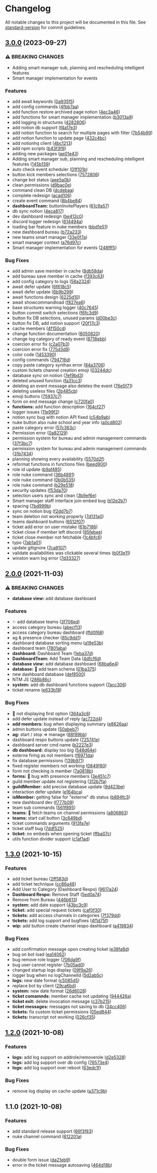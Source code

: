 # Changelog

All notable changes to this project will be documented in this file. See [standard-version](https://github.com/conventional-changelog/standard-version) for commit guidelines.

## [3.0.0](https://github.com/Lionvsx/sentinel-2.0/compare/v2.0.0...v3.0.0) (2023-09-27)


### ⚠ BREAKING CHANGES

* Adding smart manager sub, planning and rescheduling intelligent features
* Smart manager implementation for events

### Features

* add await keywords ([0a935f5](https://github.com/Lionvsx/sentinel-2.0/commit/0a935f55165c8c46d794fdbc56b88070ab2a5b31))
* add config commands ([4fbb7aa](https://github.com/Lionvsx/sentinel-2.0/commit/4fbb7aa15c5b82e406f6d913667f8a46dcec4ab5))
* add function restore archived page notion ([4ec3a46](https://github.com/Lionvsx/sentinel-2.0/commit/4ec3a46368e9e2e487f62c9eb0d817cfcc3e07bd))
* add functions for smart manager implementation ([b3013a9](https://github.com/Lionvsx/sentinel-2.0/commit/b3013a9fe3724c8aa8ac4cf96b9d83b6f233e137))
* add logging in structures ([4282806](https://github.com/Lionvsx/sentinel-2.0/commit/4282806c15ce31df8573ca97275cef426d095c75))
* add notion db support ([f4a17e3](https://github.com/Lionvsx/sentinel-2.0/commit/f4a17e38e12c7a4ad4cb7ff5d47cdc32e02f95fb))
* add notion function to search for multiple pages with filter ([7b54b99](https://github.com/Lionvsx/sentinel-2.0/commit/7b54b990a60e1f2d270cfa0c7d0771647b4ab38a))
* add notion function to update page ([432c4bc](https://github.com/Lionvsx/sentinel-2.0/commit/432c4bce1fb5b90a0855c7edab19a63dcb4c2f44))
* add notionhq client ([4bc1213](https://github.com/Lionvsx/sentinel-2.0/commit/4bc1213961d9b64e776b7f8e12fd6e0ab25f2549))
* add npm scripts ([b43f3f9](https://github.com/Lionvsx/sentinel-2.0/commit/b43f3f967f420b6c3409a863bc39ce370e4ff979))
* adding new packages ([ae01e43](https://github.com/Lionvsx/sentinel-2.0/commit/ae01e43b0dfdd980a25e0e54965209f8c862076c))
* Adding smart manager sub, planning and rescheduling intelligent features ([145b139](https://github.com/Lionvsx/sentinel-2.0/commit/145b13968625321811a07f0aeb75dd8178dc8cb5))
* auto check event scheduler ([01f101b](https://github.com/Lionvsx/sentinel-2.0/commit/01f101b2c8f6f4c37d29a91ffaa04ee7d2768439))
* button kick members selections ([7572806](https://github.com/Lionvsx/sentinel-2.0/commit/75728066e6a43a4f2637933cea71c11473dca310))
* change bot status ([aee5a0b](https://github.com/Lionvsx/sentinel-2.0/commit/aee5a0b553756db6c500dfb196a8ea9d990855b8))
* clean permissions ([d9bac0e](https://github.com/Lionvsx/sentinel-2.0/commit/d9bac0e2be4aee45e98a7500c030dbd364a6ee80))
* command clean DB ([dcdebaa](https://github.com/Lionvsx/sentinel-2.0/commit/dcdebaacfd515b081f96d51bce4bef5ae0bc3ab0))
* complete redesign ([acad106](https://github.com/Lionvsx/sentinel-2.0/commit/acad10667e89dc4f2f26cd7484b38a8e451c1591))
* create event command ([8b4be84](https://github.com/Lionvsx/sentinel-2.0/commit/8b4be844ea392894d36b832290859b4868765df9))
* **dashboardTeam:** buttonInvitePlayers ([61c9a57](https://github.com/Lionvsx/sentinel-2.0/commit/61c9a57ea6a77c141f56085101bd09fc7cc11d00))
* db sync notion ([4eca817](https://github.com/Lionvsx/sentinel-2.0/commit/4eca817ca677b688a7cf5ed877b5ca7e937300a6))
* dev dashboard redesign ([be412c0](https://github.com/Lionvsx/sentinel-2.0/commit/be412c0bcf7e2e1ba615485e08c1a27ba80c60bf))
* discord logger redesign ([614494a](https://github.com/Lionvsx/sentinel-2.0/commit/614494ae88713782100d7a9b3a65a0055b56583d))
* loading bar feature in nuke members ([bbd1e51](https://github.com/Lionvsx/sentinel-2.0/commit/bbd1e51d3903531f851bec478ea8daec79dd25a8))
* new dashboard bureau ([b72a233](https://github.com/Lionvsx/sentinel-2.0/commit/b72a233ef19e29d5ee5ed5638daba22838f77b61))
* new teams smart manager ([33e0f7a](https://github.com/Lionvsx/sentinel-2.0/commit/33e0f7aa43ad80e200c43acb8ec42cd79e8a3977))
* smart manager context ([a76d97c](https://github.com/Lionvsx/sentinel-2.0/commit/a76d97ce094d9d5c67758259470f47a022f81743))
* Smart manager implementation for events ([248fff5](https://github.com/Lionvsx/sentinel-2.0/commit/248fff5197ae2181d49eb3e31f7185ec1581d78f))


### Bug Fixes

* add admin save member in cache ([8db58da](https://github.com/Lionvsx/sentinel-2.0/commit/8db58da73d31179eaf8bda43b311c4db78934c36))
* add bureau save member in cache ([f393c63](https://github.com/Lionvsx/sentinel-2.0/commit/f393c636ad9b8cdc8301dcb00e44919549794099))
* add config category to logs ([58a2324](https://github.com/Lionvsx/sentinel-2.0/commit/58a2324e20ac2aa48d5172eb140406bfb1d35e17))
* await defer update ([6f618c5](https://github.com/Lionvsx/sentinel-2.0/commit/6f618c50787f401acbd899f01ab7a8e522996d39))
* await defer update ([6b9b299](https://github.com/Lionvsx/sentinel-2.0/commit/6b9b2991f17798b27e839a638b15a7be992038ba))
* await functions design ([6225d10](https://github.com/Lionvsx/sentinel-2.0/commit/6225d10ab8aeb1fd4cf31ccc039db493c770122f))
* await showcommandload ([f827ea6](https://github.com/Lionvsx/sentinel-2.0/commit/f827ea6d6462e3b807b5182b6ccd12733b2ff884))
* base structures warning logger ([40c7645](https://github.com/Lionvsx/sentinel-2.0/commit/40c7645b6f9956baf67374da7758b1c239d9aad3))
* button commit switch selections ([f6fc3d9](https://github.com/Lionvsx/sentinel-2.0/commit/f6fc3d945713b0b355683442441928b191ea2ad0))
* button fix DB selections, unused params ([d00be3c](https://github.com/Lionvsx/sentinel-2.0/commit/d00be3cc82451d09e174f2521e2c8aac4a03ee22))
* button fix DB, add notion support ([20f17c3](https://github.com/Lionvsx/sentinel-2.0/commit/20f17c39a3d6ac25fa07cd4e9ecf389a7456068f))
* cache members ([4f150cd](https://github.com/Lionvsx/sentinel-2.0/commit/4f150cd7fcc8c0816148cebe48b74b0939ea3b3f))
* change function documentation ([8050820](https://github.com/Lionvsx/sentinel-2.0/commit/8050820dddd4d5f2390e820278a14ccafa51f3fb))
* change log category of ready event ([8718ebb](https://github.com/Lionvsx/sentinel-2.0/commit/8718ebbe027ebfa1263007f728a9525a6dbe3fb0))
* coercion error fix ([c2a07b3](https://github.com/Lionvsx/sentinel-2.0/commit/c2a07b311d44ef0be000050cdcc93fcba59b00ec))
* coercion error fix ([775d3d8](https://github.com/Lionvsx/sentinel-2.0/commit/775d3d8ee5044ce2825324fd4d8b5e50f145a95b))
* color code ([1453390](https://github.com/Lionvsx/sentinel-2.0/commit/1453390e53c738f853e4df7e4b491e7ff2d9ff60))
* config commands ([794716d](https://github.com/Lionvsx/sentinel-2.0/commit/794716d5c573e9f2f22dde3a3282a97a79694876))
* copy paste category synthax error ([84a3706](https://github.com/Lionvsx/sentinel-2.0/commit/84a37069d49f711ed2700dfaa818a303030674f4))
* custom tickets channel creation emoji ([03244dc](https://github.com/Lionvsx/sentinel-2.0/commit/03244dc3fa72c3601372354b360fc1d9e9aaf9bb))
* database sync on notion ([7ef9bd3](https://github.com/Lionvsx/sentinel-2.0/commit/7ef9bd316da17a967b3fe8a297e0e70b847300f9))
* deleted unused function ([fa31cc3](https://github.com/Lionvsx/sentinel-2.0/commit/fa31cc3407ee1bd74ecbc6024f01bf4e8e33bd35))
* deleting an event message also deletes the event ([76e5f71](https://github.com/Lionvsx/sentinel-2.0/commit/76e5f71206a6da760be9b90795da1727088fc247))
* deleting useless files ([2b485cb](https://github.com/Lionvsx/sentinel-2.0/commit/2b485cbda095453f51683e6de91124e47c443415))
* emoji buttons ([75937c7](https://github.com/Lionvsx/sentinel-2.0/commit/75937c70f68ca0e0157ee88127c71c392b667e36))
* form on end message change ([c720fa0](https://github.com/Lionvsx/sentinel-2.0/commit/c720fa04275c3774b5e68af2bb3d6e7ee576fdcf))
* **functions:** add function description ([164cf27](https://github.com/Lionvsx/sentinel-2.0/commit/164cf27a3bddb8f10d314d7b9a18296e312c5bcb))
* logger issues ([11e99f2](https://github.com/Lionvsx/sentinel-2.0/commit/11e99f200158382645dc697e5eeeaa6669e60781))
* notion sync bug with notion API fixed ([c54b9ab](https://github.com/Lionvsx/sentinel-2.0/commit/c54b9ab2136bd727c86e2c663290b3a53494ca41))
* nuke button also nuke school and year info ([a0cd802](https://github.com/Lionvsx/sentinel-2.0/commit/a0cd802a8fd49ba0bb70fc9c0ca5595a472e937a))
* paste category error ([57c363c](https://github.com/Lionvsx/sentinel-2.0/commit/57c363c7969360ab206536d8f007daad32e72e3c))
* Permission error ([0a82129](https://github.com/Lionvsx/sentinel-2.0/commit/0a82129eb1871e75eabfa395668c284de88dc5ca))
* permission system for bureau and admin management commands ([37f3bc7](https://github.com/Lionvsx/sentinel-2.0/commit/37f3bc7511c7faaa4ec96345789c3b3b24f07052))
* permission system for bureau and admin management commands ([31b7434](https://github.com/Lionvsx/sentinel-2.0/commit/31b7434c1b1386e05aa313ff893ff330d46181a7))
* planning showing every availability ([5570d2f](https://github.com/Lionvsx/sentinel-2.0/commit/5570d2f4a6c883a7b84f2fc51849c01b6ea5314f))
* reformat functions in functions files ([beed900](https://github.com/Lionvsx/sentinel-2.0/commit/beed900c56c622553dea4c5cd5baf6d30378623e))
* role id update ([b9af485](https://github.com/Lionvsx/sentinel-2.0/commit/b9af485ae13ab0a70fd3a6d39e51c4c56fa6d734))
* role nuke command ([36b4891](https://github.com/Lionvsx/sentinel-2.0/commit/36b4891a4889f3375f57053d11742be6fb20d349))
* role nuke command ([0b0b535](https://github.com/Lionvsx/sentinel-2.0/commit/0b0b5357a9fe62eb8f0a6eb990a94c8e9b4ad643))
* role nuke command ([b29e518](https://github.com/Lionvsx/sentinel-2.0/commit/b29e518212a747feaf5444075ce1eff0a435e7f1))
* security updates ([f53da70](https://github.com/Lionvsx/sentinel-2.0/commit/f53da704076221b874aaeae99c9aafffac5d094c))
* selection users sync and clean ([3b9ef6e](https://github.com/Lionvsx/sentinel-2.0/commit/3b9ef6e2df02f7ead78430e04d4c5caafe3e765c))
* Smart manager staff interface join embed bug ([b12e2b7](https://github.com/Lionvsx/sentinel-2.0/commit/b12e2b7bd1611446d0e7825676d46d28c196f22a))
* spacing ([7bd999b](https://github.com/Lionvsx/sentinel-2.0/commit/7bd999bd6f228cb678ba6424cda60d7b37b3fad0))
* sync on notion bug ([f2dd7b7](https://github.com/Lionvsx/sentinel-2.0/commit/f2dd7b79634083b1ca315b2f426103de6341997b))
* team deletion not working properly ([7d131a0](https://github.com/Lionvsx/sentinel-2.0/commit/7d131a0f7bd8e6c005d03070bd6b624cff0b0008))
* teams dashboard buttons ([6512f07](https://github.com/Lionvsx/sentinel-2.0/commit/6512f07fb66fac687704d585bfbb11257ee4340c))
* ticket add error on user mistake ([61b7186](https://github.com/Lionvsx/sentinel-2.0/commit/61b71864dd2b12f49c6584ae1c84c9b5c6a5d077))
* ticket close if member left discord ([85febee](https://github.com/Lionvsx/sentinel-2.0/commit/85febeed92a2742d0539cfa09100da03c7c29200))
* ticket close member not fetchable ([1c4bfc6](https://github.com/Lionvsx/sentinel-2.0/commit/1c4bfc614fe794ccabee500e168bb9159c963e37))
* typo ([7ab1a01](https://github.com/Lionvsx/sentinel-2.0/commit/7ab1a016bdfada72d13d460478f0849bd5e593b6))
* update gitignore ([7ca9107](https://github.com/Lionvsx/sentinel-2.0/commit/7ca910793565601a7d5dec27034eced1ab649a87))
* validate availabilities was clickable several times ([b0f3e11](https://github.com/Lionvsx/sentinel-2.0/commit/b0f3e11cba65ded14d8bb48b571eb0c7f8aef3ba))
* winston warn log error ([7d33327](https://github.com/Lionvsx/sentinel-2.0/commit/7d33327622d2c36154a12bc7b65b92c3e92908e4))

## [2.0.0](https://github.com/Lionvsx/sentinel-2.0/compare/v1.3.0...v2.0.0) (2021-11-03)


### ⚠ BREAKING CHANGES

* **database view:** add database dashboard

### Features

* :sparkles: add database teams ([3f706ed](https://github.com/Lionvsx/sentinel-2.0/commit/3f706ed7b3c51a5db215901fe695a244c28bb7b1))
* access category bureau ([abecf13](https://github.com/Lionvsx/sentinel-2.0/commit/abecf137a9f988f17b72862096dd5cd1ec615d48))
* access category bureau dashboard ([ffd0f68](https://github.com/Lionvsx/sentinel-2.0/commit/ffd0f68b1c568647716e6a5001d72d2defc7eb25))
* ag & presence checker ([85c9dd1](https://github.com/Lionvsx/sentinel-2.0/commit/85c9dd13dfedcc9360072cbde3231f80e4fc8ecb))
* dashboard database sorting menu ([a19e53b](https://github.com/Lionvsx/sentinel-2.0/commit/a19e53b5edc6f252304936b57b2e7d674142354a))
* dashboard team ([7801aba](https://github.com/Lionvsx/sentinel-2.0/commit/7801abab4df85657132d9672b102ebb0ade7141a))
* **dashboard:** Dashboard Team ([1eba37d](https://github.com/Lionvsx/sentinel-2.0/commit/1eba37db7427d2a2bfdf74eb77775a1e87a0dca9))
* **DashboardTeam:** Add Team Data ([4dfcf6d](https://github.com/Lionvsx/sentinel-2.0/commit/4dfcf6d08170d33dcbcdac9155744b4e24d9f72e))
* **database view:** add database dashboard ([68ba6e4](https://github.com/Lionvsx/sentinel-2.0/commit/68ba6e4df1e2fab3a785316d9480a88c4c51b8d2))
* **database:** :wrench: add team schema ([01ba375](https://github.com/Lionvsx/sentinel-2.0/commit/01ba375c1183bbc69069adc50b711797657db2be))
* new dashboard database ([def8500](https://github.com/Lionvsx/sentinel-2.0/commit/def850096f71b1d9da2e06fdb5fb8fd7aa5f63e6))
* NTM JS ([286b86c](https://github.com/Lionvsx/sentinel-2.0/commit/286b86c2e14416c19c5d3e8082d00a633106226b))
* **system:** add db dashboard functions support ([7acc306](https://github.com/Lionvsx/sentinel-2.0/commit/7acc306ee3e4a190ecdd278ddb86f00214d77879))
* ticket rename ([e633b18](https://github.com/Lionvsx/sentinel-2.0/commit/e633b1850a6a1fd02bdfcc57c0c632902ac54a49))


### Bug Fixes

* :bug: not displaying first option ([364a3c6](https://github.com/Lionvsx/sentinel-2.0/commit/364a3c64474a439b97b93ebb4eb1c4a160710ada))
* add defer update instead of reply ([ac722d4](https://github.com/Lionvsx/sentinel-2.0/commit/ac722d445bf76ffbd8afac6de682919db5b289a0))
* **add members:** bug when displaying summary ([e8626aa](https://github.com/Lionvsx/sentinel-2.0/commit/e8626aa5b6afa26c0d37c1b90a2ed0a2e344162a))
* admin buttons update ([50abeb7](https://github.com/Lionvsx/sentinel-2.0/commit/50abeb78338ec0c4f9544d31e909b17527a07921))
* **ag:** start / stop => manage ([88f89bb](https://github.com/Lionvsx/sentinel-2.0/commit/88f89bb21e9f89832558bf2a307bf7eab445bff0))
* dashboard respo buttons update ([725741e](https://github.com/Lionvsx/sentinel-2.0/commit/725741e2d376c271d0cfdb0931e44638c25c29d0))
* dashboard server cmd name ([b2227e3](https://github.com/Lionvsx/sentinel-2.0/commit/b2227e340aafcc759b14109a255bbbe377855d36))
* **db dashboard:** display too big ([548d64e](https://github.com/Lionvsx/sentinel-2.0/commit/548d64ef104ceb8be8d2dfe09ca3924b7625ff6c))
* externe firing as not members ([f6971da](https://github.com/Lionvsx/sentinel-2.0/commit/f6971da83f075d851357a1987032c17244af8ebf))
* fix database permissions ([139b971](https://github.com/Lionvsx/sentinel-2.0/commit/139b9710bfea4e8e86fdaa7e6f36036b846aed72))
* fixed register members not working ([0849f80](https://github.com/Lionvsx/sentinel-2.0/commit/0849f80da1f81e3e63972782c737c87473583b56))
* form not checking is member ([7a0818b](https://github.com/Lionvsx/sentinel-2.0/commit/7a0818badc69a22887bd271fc761d571d62ac6ef))
* **forms:** :memo: bug with presence members ([3e451c7](https://github.com/Lionvsx/sentinel-2.0/commit/3e451c7acc4a14630e66913ed9838ae6787c6c75))
* guild member update not registering ([312b7fa](https://github.com/Lionvsx/sentinel-2.0/commit/312b7fa0cfa4b84f10115f929d654c781a9df9cf))
* **guildMember:** add precise database update ([9d423be](https://github.com/Lionvsx/sentinel-2.0/commit/9d423be6bd664436f08e5ba90d267c8b83241bcc))
* interaction defer update ([e164bca](https://github.com/Lionvsx/sentinel-2.0/commit/e164bca71f6c5e63d5486fb0c3ef7a67d2db66ce))
* **isMember:** getting false for "externe" db status ([b894fc3](https://github.com/Lionvsx/sentinel-2.0/commit/b894fc3183167634bcff9a42ff53494f0006fa88))
* new dashboard dev ([f777b09](https://github.com/Lionvsx/sentinel-2.0/commit/f777b09a2d41a18b3be9b7cd6dafa9738be06bcc))
* team sub commands ([561f895](https://github.com/Lionvsx/sentinel-2.0/commit/561f895b4de57a35b4d51d351c2328c613dc845b))
* **teams:** :bug: fetch teams on channel permissions ([a806863](https://github.com/Lionvsx/sentinel-2.0/commit/a80686349c4530166379bd1fd7b3d7e9d689785e))
* **teams:** start call button ([3c649bd](https://github.com/Lionvsx/sentinel-2.0/commit/3c649bddfcbe14e40fe7db117dbaf9f9a0c1e771))
* ticket commands arguments ([913fa7e](https://github.com/Lionvsx/sentinel-2.0/commit/913fa7e6b82854b0d48032f59278f88ccff9b300))
* ticket staff bug ([7ddf525](https://github.com/Lionvsx/sentinel-2.0/commit/7ddf5250d86ec4b6fe96c97a52122f6940e34923))
* **ticket:** no embeds when opening ticket ([ffba07c](https://github.com/Lionvsx/sentinel-2.0/commit/ffba07c9ab3ad8dfabfb97c29207913829c701a5))
* utils function divider support ([c1af1ad](https://github.com/Lionvsx/sentinel-2.0/commit/c1af1ad42e99cf624ff037bedc166ad03d7e8e6f))

## [1.3.0](https://github.com/Lionvsx/sentinel-2.0/compare/v1.2.0...v1.3.0) (2021-10-15)


### Features

* add ticket bureau ([2ff583d](https://github.com/Lionvsx/sentinel-2.0/commit/2ff583dc272444190a39df5d5eaf0cc681f06e53))
* add ticket technique ([cc86a46](https://github.com/Lionvsx/sentinel-2.0/commit/cc86a4685b8dc06e4685324fa3a658d32b0e2180))
* Add User to Category (Dashboard Respo) ([9617a24](https://github.com/Lionvsx/sentinel-2.0/commit/9617a2489017098ce40f35ac6b56cbae4c7a1daf))
* **Dashboard Respo:** Remove Staff ([5ed0a74](https://github.com/Lionvsx/sentinel-2.0/commit/5ed0a74bce403c5f86350ca0a1368bea02437579))
* Remove from Bureau ([446b613](https://github.com/Lionvsx/sentinel-2.0/commit/446b613041d6e8f97074fb3f7bd3e74d7088c383))
* **system:** add date support ([43bc3c9](https://github.com/Lionvsx/sentinel-2.0/commit/43bc3c92915c7b06eb3c63ebee9d4382c704e2f5))
* **ticket:** add special request tickets ([caf0f30](https://github.com/Lionvsx/sentinel-2.0/commit/caf0f30b42678ff92ccdf782d1b79cde6c9a942f))
* **tickets:** add access channels in categories ([7f379dd](https://github.com/Lionvsx/sentinel-2.0/commit/7f379ddd6a85254405d2e90b05d873e66a613635))
* **tickets:** add log support and bugfixes ([4f1d75f](https://github.com/Lionvsx/sentinel-2.0/commit/4f1d75f51823fde1dbac5ff8f46f3c584c0bb2f5))
* **wip:** add button create channel respo dashboard ([a419834](https://github.com/Lionvsx/sentinel-2.0/commit/a41983483a8823bb710fdb5584b629028fcbd410))


### Bug Fixes

* add confirmation message upon creating ticket ([e38fa8d](https://github.com/Lionvsx/sentinel-2.0/commit/e38fa8da9ebb1e3bdb53455f824fec4aea16a638))
* bug on bot load ([ea14062](https://github.com/Lionvsx/sentinel-2.0/commit/ea14062d0234b5366cf0820c37fae266a6920933))
* bug remove role logger ([706da9f](https://github.com/Lionvsx/sentinel-2.0/commit/706da9f36f366c74d0195e843126af371f253d83))
* bug user cannot register ([7b05ad0](https://github.com/Lionvsx/sentinel-2.0/commit/7b05ad0f5fcaa77ee593200680f35d4fbc14fa39))
* changed startup logs display ([09f9a26](https://github.com/Lionvsx/sentinel-2.0/commit/09f9a26f8e28a11a877c8fd6cbe7296a6016d238))
* logger bug when no logChannelId ([5d2ab5c](https://github.com/Lionvsx/sentinel-2.0/commit/5d2ab5c4afbd3df186dbe7902e9d947e736fcfa3))
* **logs:** new date format ([c5085d5](https://github.com/Lionvsx/sentinel-2.0/commit/c5085d59f69b9d0342cbf3a42823829831cd9c56))
* replace bot by client ([29ca6bd](https://github.com/Lionvsx/sentinel-2.0/commit/29ca6bd911363d20b5c746604487c7a9e755509e))
* **system:** new date format ([26d6028](https://github.com/Lionvsx/sentinel-2.0/commit/26d60284d0c4b0141daee45f187b49c87d364380))
* **ticket comamnds:** member cache not updating ([944426a](https://github.com/Lionvsx/sentinel-2.0/commit/944426aa52759cfa8d9f55281c135e4d5490e9ca))
* **ticket exit:** delete invocation message ([c37b215](https://github.com/Lionvsx/sentinel-2.0/commit/c37b215606ddccd45310f2aaa9bf005014c216f1))
* **ticket messages:** messages not saving to db ([34cc406](https://github.com/Lionvsx/sentinel-2.0/commit/34cc40640ba56f3dc5a9ee675142e9164200cc2f))
* **tickets:** fix custom ticket permissions ([05ed844](https://github.com/Lionvsx/sentinel-2.0/commit/05ed84444017d2a88a64ed7999deeffadff086ee))
* **tickets:** transcript not working ([026cf35](https://github.com/Lionvsx/sentinel-2.0/commit/026cf3594bef4f07f3320d34b928e2c8126a20ff))

## [1.2.0](https://github.com/Lionvsx/sentinel-2.0/compare/v1.1.0...v1.2.0) (2021-10-08)


### Features

* **logs:** add log support on addrole/removerole ([d2e5328](https://github.com/Lionvsx/sentinel-2.0/commit/d2e5328e6807a10c13c0f504484a2bd6841eb876))
* **logs:** add log support over db config ([76573e4](https://github.com/Lionvsx/sentinel-2.0/commit/76573e4dbabee5ae6a1b8b5c7f68f26dc306570e))
* **logs:** add log support over reboot ([63edc1f](https://github.com/Lionvsx/sentinel-2.0/commit/63edc1f9dd8f9d84465db9ba6beeaca163eaba7a))


### Bug Fixes

* remove log display on cache update ([a371c9b](https://github.com/Lionvsx/sentinel-2.0/commit/a371c9b308d73613a129916b1fec9c439c9fcccf))

## 1.1.0 (2021-10-08)


### Features

* add standard release support ([66f3f83](https://github.com/Lionvsx/sentinel-2.0/commit/66f3f83b68749d0725e98016363faed24d0497aa))
* nuke channel command ([612201a](https://github.com/Lionvsx/sentinel-2.0/commit/612201a9cfa1a3b98bb986ce9c716a52045a66de))


### Bug Fixes

* double form issue ([da21eb9](https://github.com/Lionvsx/sentinel-2.0/commit/da21eb9b7521b28ccedc2490bec92d0e9d41bbba))
* error in the ticket message autosaving ([464d18b](https://github.com/Lionvsx/sentinel-2.0/commit/464d18b080602669c6c9d065dd475b31f0d31f22))
